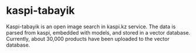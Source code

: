 # kaspi-tabayik

Kaspi-tabayik is an open image search in kaspi.kz service. The data is parsed from kaspi, embedded with models, and stored in a vector database. Currently, about 30,000 products have been uploaded to the vector database.
